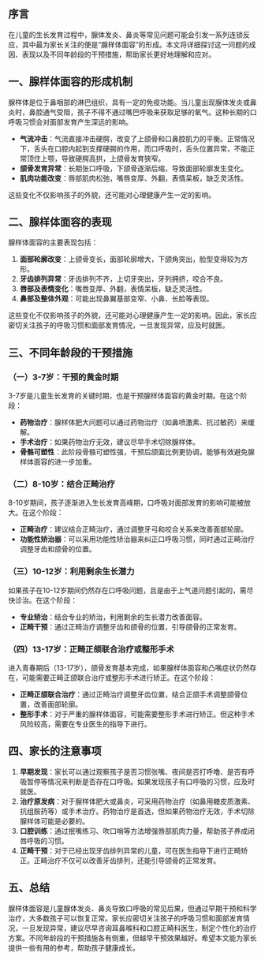 ## 序言

在儿童的生长发育过程中，腺体发炎、鼻炎等常见问题可能会引发一系列连锁反应，其中最为家长关注的便是“腺样体面容”的形成。本文将详细探讨这一问题的成因、表现以及不同年龄段的干预措施，帮助家长更好地理解和应对。

## 一、腺样体面容的形成机制

腺样体是位于鼻咽部的淋巴组织，具有一定的免疫功能。当儿童出现腺体发炎或鼻炎时，鼻腔通气受阻，孩子不得不通过嘴巴呼吸来获取足够的氧气。这种长期的口呼吸习惯会对面部发育产生深远的影响。

- **气流冲击**：气流直接冲击硬腭，改变了上颌骨和口鼻腔肌力的平衡。正常情况下，舌头在口腔内起到支撑硬腭的作用，而口呼吸时，舌头位置异常，不能正常顶住上颚，导致硬腭高拱，上颌骨发育狭窄。
- **颌骨发育异常**：长期张口呼吸，下颌骨逐渐后缩，导致面部轮廓发生变化。
- **肌肉功能改变**：唇部肌肉松弛，嘴唇变厚、外翻，表情呆板，缺乏灵活性。

这些变化不仅影响孩子的外貌，还可能对心理健康产生一定的影响。

## 二、腺样体面容的表现

腺样体面容的主要表现包括：

1. **面部轮廓改变**：上颌骨变长，面部轮廓增大，下颌角突出，脸型变得较为方形。
2. **牙齿排列异常**：牙齿排列不齐，上切牙突出，牙列拥挤，咬合不良。
3. **唇部及表情变化**：嘴唇变厚、外翻，表情呆板，缺乏灵活性。
4. **鼻部及整体外观**：可能出现鼻翼基部变窄、小鼻、长脸等表现。

这些变化不仅影响孩子的外貌，还可能对心理健康产生一定的影响。因此，家长应密切关注孩子的呼吸习惯和面部发育情况，一旦发现异常，应及时就医。

## 三、不同年龄段的干预措施

### （一）3-7岁：干预的黄金时期

3-7岁是儿童生长发育的关键时期，也是干预腺样体面容的黄金时期。在这个阶段：

- **药物治疗**：腺样体肥大问题可以通过药物治疗（如鼻喷激素、抗过敏药）来缓解。
- **手术治疗**：如果药物治疗无效，建议尽早手术切除腺样体。
- **骨骼可塑性**：此阶段骨骼可塑性强，干预后颌面比例更协调，能够有效避免腺样体面容的进一步加重。

### （二）8-10岁：结合正畸治疗

8-10岁期间，孩子逐渐进入生长发育高峰期，口呼吸对面部发育的影响可能被放大。在这个阶段：

- **正畸治疗**：建议结合正畸治疗，通过调整牙弓和咬合关系来改善面部轮廓。
- **功能性矫治器**：可以采用功能性矫治器来纠正口呼吸习惯，同时通过正畸治疗调整牙齿和颌骨的位置。

### （三）10-12岁：利用剩余生长潜力

如果孩子在10-12岁期间仍然存在口呼吸问题，且是由于上气道问题引起的，需尽快诊治。在这个阶段：

- **专业矫治**：结合专业的矫治，利用剩余的生长潜力改善面容。
- **正畸干预**：通过正畸治疗调整牙齿和颌骨的位置，引导颌骨的正常发育。

### （四）13-17岁：正畸正颌联合治疗或整形手术

进入青春期后（13-17岁），颌骨发育基本完成，如果腺样体面容和凸嘴症状仍然存在，可能需要正畸正颌联合治疗或整形手术进行矫正。在这个阶段：

- **正畸正颌联合治疗**：通过正畸治疗调整牙齿位置，结合正颌手术调整颌骨位置，改善面部轮廓。
- **整形手术**：对于严重的腺样体面容，可能需要整形手术进行矫正。但这种手术风险较高，需要在专业医生的指导下进行。

## 四、家长的注意事项

1. **早期发现**：家长可以通过观察孩子是否习惯张嘴、夜间是否打呼噜、是否有呼吸暂停等情况来判断是否存在口呼吸。如果发现孩子有口呼吸的习惯，应及时就医。
2. **治疗原发病**：对于腺样体肥大或鼻炎，可采用药物治疗（如鼻用糖皮质激素、抗组胺药等）或手术治疗。药物治疗是首选，但如果药物治疗无效，手术切除腺样体可能是必要的。
3. **口腔训练**：通过抿嘴练习、吹口哨等方法增强唇部肌肉力量，帮助孩子养成闭唇呼吸的习惯。
4. **正畸干预**：对于已经出现牙齿排列异常的儿童，可在医生指导下进行正畸矫正。正畸治疗不仅可以改善牙齿排列，还能引导颌骨的正常发育。

## 五、总结

腺样体面容是儿童腺体发炎、鼻炎导致口呼吸的常见后果，但通过早期干预和科学治疗，大多数孩子可以恢复正常。家长应密切关注孩子的呼吸习惯和面部发育情况，一旦发现异常，建议尽早咨询耳鼻喉科和口腔正畸科医生，制定个性化的治疗方案。不同年龄段的干预措施各有侧重，但越早干预效果越好。希望本文能为家长提供一些有用的参考，帮助孩子健康成长。